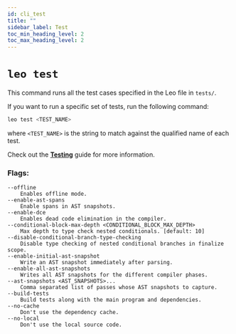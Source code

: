 ```yaml
---
id: cli_test
title: ""
sidebar_label: Test
toc_min_heading_level: 2
toc_max_heading_level: 2
---
```

[general tags]: # (cli, leo_test, testing)

# `leo test`

This command runs all the test cases specified in the Leo file in `tests/`.  

If you want to run a specific set of tests, run the following command:
```bash
leo test <TEST_NAME>
```
where `<TEST_NAME>` is the string to match against the qualified name of each test.

Check out the [**Testing**](./../guides/08_testing.md) guide for more information.


### Flags:
```
--offline
    Enables offline mode.
--enable-ast-spans
    Enable spans in AST snapshots.
--enable-dce
    Enables dead code elimination in the compiler.
--conditional-block-max-depth <CONDITIONAL_BLOCK_MAX_DEPTH>
    Max depth to type check nested conditionals. [default: 10]
--disable-conditional-branch-type-checking
    Disable type checking of nested conditional branches in finalize scope.
--enable-initial-ast-snapshot
    Write an AST snapshot immediately after parsing.
--enable-all-ast-snapshots
    Writes all AST snapshots for the different compiler phases.
--ast-snapshots <AST_SNAPSHOTS>...
    Comma separated list of passes whose AST snapshots to capture.
--build-tests
    Build tests along with the main program and dependencies.
--no-cache
    Don't use the dependency cache.
--no-local
    Don't use the local source code.
```

